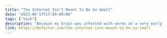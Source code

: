 ```yaml
---
title: "The Internet Isn’t Meant To Be So Small"
date: "2023-09-17T17:49-08:00"
tags: ["tech"]
description: "Because my brain was infested with worms at a very early age, I value continuity of username across platforms more than my own sanity. I have used the same username since AIM, and god help me, I will not lose it. My username has served me well through Neopets and Xanga and Livejournal and LikeALittle […]"
link: https://defector.com/the-internet-isnt-meant-to-be-so-small
---
```

